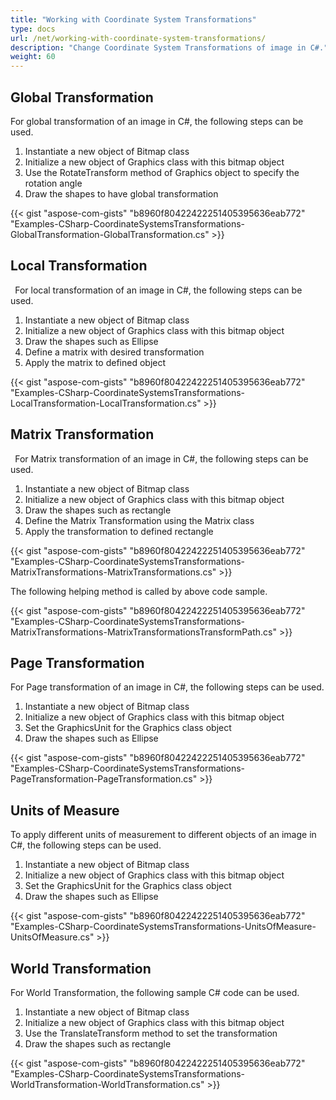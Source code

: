 ```yaml
---
title: "Working with Coordinate System Transformations"
type: docs
url: /net/working-with-coordinate-system-transformations/
description: "Change Coordinate System Transformations of image in C#."
weight: 60
---
```


## **Global Transformation**
For global transformation of an image in C#, the following steps can be used.

1. Instantiate a new object of Bitmap class
1. Initialize a new object of Graphics class with this bitmap object
1. Use the RotateTransform method of Graphics object to specify the rotation angle
1. Draw the shapes to have global transformation

{{< gist "aspose-com-gists" "b8960f80422422251405395636eab772" "Examples-CSharp-CoordinateSystemsTransformations-GlobalTransformation-GlobalTransformation.cs" >}}
## **Local Transformation**
` `For local transformation of an image in C#, the following steps can be used.

1. Instantiate a new object of Bitmap class
1. Initialize a new object of Graphics class with this bitmap object
1. Draw the shapes such as Ellipse
1. Define a matrix with desired transformation
1. Apply the matrix to defined object

{{< gist "aspose-com-gists" "b8960f80422422251405395636eab772" "Examples-CSharp-CoordinateSystemsTransformations-LocalTransformation-LocalTransformation.cs" >}}
## **Matrix Transformation**
` `For Matrix transformation of an image in C#, the following steps can be used.

1. Instantiate a new object of Bitmap class
1. Initialize a new object of Graphics class with this bitmap object
1. Draw the shapes such as rectangle
1. Define the Matrix Transformation using the Matrix class
1. Apply the transformation to defined rectangle

{{< gist "aspose-com-gists" "b8960f80422422251405395636eab772" "Examples-CSharp-CoordinateSystemsTransformations-MatrixTransformations-MatrixTransformations.cs" >}}

The following helping method is called by above code sample.

{{< gist "aspose-com-gists" "b8960f80422422251405395636eab772" "Examples-CSharp-CoordinateSystemsTransformations-MatrixTransformations-MatrixTransformationsTransformPath.cs" >}}
## **Page Transformation**
For Page transformation of an image in C#, the following steps can be used.

1. Instantiate a new object of Bitmap class
1. Initialize a new object of Graphics class with this bitmap object
1. Set the GraphicsUnit for the Graphics class object
1. Draw the shapes such as Ellipse

{{< gist "aspose-com-gists" "b8960f80422422251405395636eab772" "Examples-CSharp-CoordinateSystemsTransformations-PageTransformation-PageTransformation.cs" >}}
## **Units of Measure**
To apply different units of measurement to different objects of an image in C#, the following steps can be used.

1. Instantiate a new object of Bitmap class
1. Initialize a new object of Graphics class with this bitmap object
1. Set the GraphicsUnit for the Graphics class object
1. Draw the shapes such as Ellipse

{{< gist "aspose-com-gists" "b8960f80422422251405395636eab772" "Examples-CSharp-CoordinateSystemsTransformations-UnitsOfMeasure-UnitsOfMeasure.cs" >}}
## **World Transformation**
For World Transformation, the following sample C# code can be used.

1. Instantiate a new object of Bitmap class
1. Initialize a new object of Graphics class with this bitmap object
1. Use the TranslateTransform method to set the transformation
1. Draw the shapes such as rectangle

{{< gist "aspose-com-gists" "b8960f80422422251405395636eab772" "Examples-CSharp-CoordinateSystemsTransformations-WorldTransformation-WorldTransformation.cs" >}}
